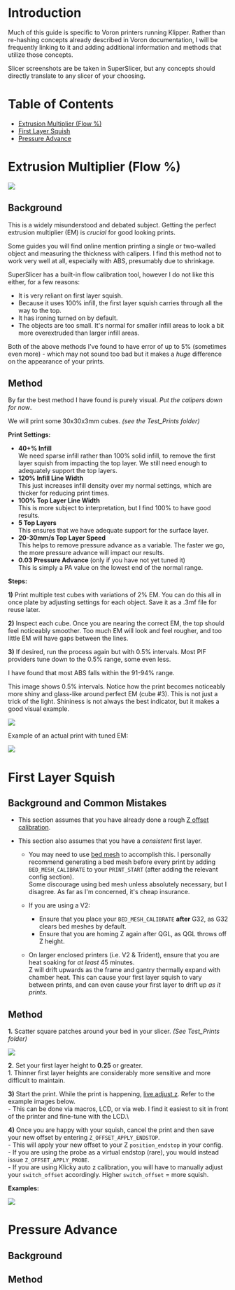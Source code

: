 # Introduction

Much of this guide is specific to Voron printers running Klipper. Rather than re-hashing concepts already described in Voron documentation, I will be frequently linking to it and adding additional information and methods that utilize those concepts.

Slicer screenshots are be taken in SuperSlicer, but any concepts should directly translate to any slicer of your choosing.
# Table of Contents
- [Extrusion Multiplier (Flow %)](#extrusion-multiplier-flow-)
- [First Layer Squish](#first-layer-squish)
- [Pressure Advance](#pressure-advance)

# Extrusion Multiplier (Flow %)

![](Images/EM.png)  

## Background


This is a widely misunderstood and debated subject. Getting the perfect extrusion multiplier (EM) is *crucial* for good looking prints.

Some guides you will find online mention printing a single or two-walled object and measuring the thickness with calipers. I find this method not to work very well at all, especially with ABS, presumably due to shrinkage.

SuperSlicer has a built-in flow calibration tool, however I do not like this either, for a few reasons:
- It is very reliant on first layer squish.
- Because it uses 100% infill, the first layer squish carries through all the way to the top. 
- It has ironing turned on by default.
- The objects are too small. It's normal for smaller infill areas to look a bit more overextruded than larger infill areas.

Both of the above methods I've found to have error of up to 5% (sometimes even more) - which may not sound too bad but it makes a *huge* difference on the appearance of your prints.

## Method
By far the best method I have found is purely visual. *Put the calipers down for now*.

We will print some 30x30x3mm cubes. <i>(see the Test_Prints folder)</i>

<b>Print Settings:</b>
- <b>40+% Infill</b>\
    We need sparse infill rather than 100% solid infill, to remove the first layer squish from impacting the top layer. 
    We still need enough to adequately support the top layers.</i>
- <b>120% Infill Line Width</b>\
    This just increases infill density over my normal settings, which are thicker for reducing print times.
- <b>100% Top Layer Line Width</b>\
    This is more subject to interpretation, but I find 100% to have good results.
- <b>5 Top Layers</b>\
    This ensures that we have adequate support for the surface layer.
- <b>20-30mm/s Top Layer Speed</b>\
    This helps to remove pressure advance as a variable. The faster we go, the more pressure advance will impact our results.
- <b>0.03 Pressure Advance</b> (only if you have not yet tuned it)\
    This is simply a PA value on the lowest end of the normal range. 

<b>Steps:</b>

<b>1)</b> Print multiple test cubes with variations of 2% EM. You can do this all in once plate by adjusting settings for each object. Save it as a .3mf file for reuse later.

<b>2)</b> Inspect each cube. Once you are nearing the correct EM, the top should feel noticeably smoother. Too much EM will look and feel rougher, and too little EM will have gaps between the lines.

<b>3)</b> If desired, run the process again but with 0.5% intervals. Most PIF providers tune down to the 0.5% range, some even less. 

I have found that most ABS falls within the 91-94% range.

This image shows 0.5% intervals. Notice how the print becomes noticeably more shiny and glass-like around perfect EM (cube #3). This is not just a trick of the light. Shininess is not always the best indicator, but it makes a good visual example.

![](Images/EMPrints-Fine.png) 

Example of an actual print with tuned EM:

![](Images/EMPrint-Example.jpg) 

# First Layer Squish

## Background and Common Mistakes

- This section assumes that you have already done a rough [Z offset calibration](https://docs.vorondesign.com/build/startup/#initial--simple-process).

- This section also assumes that you have a <i>consistent</i> first layer.
     - You may need to use [bed mesh](https://docs.vorondesign.com/tuning/secondary_printer_tuning.html#bed-mesh) to accomplish this. I personally recommend generating a bed mesh before every print by adding `BED_MESH_CALIBRATE` to your `PRINT_START` (after adding the relevant config section). \
     Some discourage using bed mesh unless absolutely necessary, but I disagree. As far as I'm concerned, it's cheap insurance. 

    - If you are using a V2: 
        - Ensure that you place your `BED_MESH_CALIBRATE` <b>after</b> G32, as G32 clears bed meshes by default.
        - Ensure that you are homing Z again after QGL, as QGL throws off Z height.

    - On larger enclosed printers (i.e. V2 & Trident), ensure that you are heat soaking for <i>at least</i> 45 minutes. \
    Z will drift upwards as the frame and gantry thermally expand with chamber heat. This can cause your first layer squish to vary between prints, and can even cause your first layer to drift up <i>as it prints</i>.



## Method
<b>1.</b> Scatter square patches around your bed in your slicer. <i>(See Test_Prints folder)</i>

![](Images/FirstLayer-Plate.png)    

<b>2.</b> Set your first layer height to <b>0.25</b> or greater.\
    1. Thinner first layer heights are considerably more sensitive and more difficult to maintain.

<b>3)</b> Start the print. While the print is happening, [live adjust z](https://docs.vorondesign.com/build/startup/#fine-tuning-z-height). Refer to the example images below.\
    - This can be done via macros, LCD, or via web. I find it easiest to sit in front of the printer and fine-tune with the LCD.\

<b>4)</b> Once you are happy with your squish, cancel the print and then save your new offset by entering `Z_OFFSET_APPLY_ENDSTOP`. \
    - This will apply your new offset to your Z `position_endstop` in your config.\
    - If you are using the probe as a virtual endstop (rare), you would instead issue `Z_OFFSET_APPLY_PROBE`.\
    - If you are using Klicky auto z calibration, you will have to manually adjust your `switch_offset` accordingly. Higher `switch_offset` = more squish.

<b>Examples:</b>

![](Images/FirstLayerPrint-Example.jpg) 

# Pressure Advance

## Background
## Method